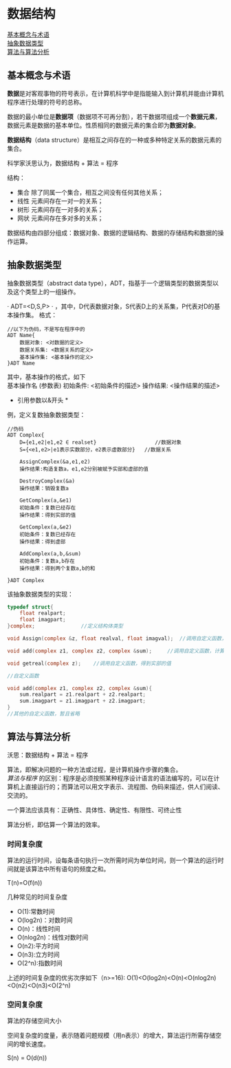 # 数据结构

[基本概念与术语](#基本概念与术语)  
[抽象数据类型](#抽象数据类型)  
[算法与算法分析](#算法与算法分析)  



## 基本概念与术语

**数据**是对客观事物的符号表示，在计算机科学中是指能输入到计算机并能由计算机程序进行处理的符号的总称。

数据的最小单位是**数据项**（数据项不可再分割），若干数据项组成一个**数据元素**，数据元素是数据的基本单位。性质相同的数据元素的集合即为**数据对象**。

**数据结构**（data structure）是相互之间存在的一种或多种特定关系的数据元素的集合。

科学家沃思认为，数据结构 + 算法 = 程序

结构：  
- 集合  除了同属一个集合，相互之间没有任何其他关系；
- 线性  元素间存在一对一的关系；
- 树形  元素间存在一对多的关系；
- 网状  元素间存在多对多的关系；

数据结构由四部分组成：数据对象、数据的逻辑结构、数据的存储结构和数据的操作运算。

## 抽象数据类型

抽象数据类型（abstract data type），ADT，指基于一个逻辑类型的数据类型以及这个类型上的一组操作。

· ADT=<D,S,P> · ，其中，D代表数据对象，S代表D上的关系集，P代表对D的基本操作集。
格式： 
```
//以下为伪码，不是写在程序中的
ADT Name{
	数据对象: <对数据的定义>
	数据关系集: <数据关系的定义>
	基本操作集: <基本操作的定义>
}ADT Name

```

其中，基本操作的格式，如下  
	基本操作名 (参数表)
	初始条件: <初始条件的描述>
	操作结果: <操作结果的描述>
* 引用参数以&开头 *

例，定义复数抽象数据类型：
```
//伪码
ADT Complex{
	D={e1,e2|e1,e2 ∈ realset} 					//数据对象
	S={<e1,e2>|e1表示实数部分，e2表示虚数部分} 	//数据关系
	
	AssignComplex(&a,e1,e2)
	操作结果:构造复数a，e1,e2分别被赋予实部和虚部的值

	DestroyComplex(&a)
	操作结果：销毁复数a

	GetComplex(a,&e1)
	初始条件：复数已经存在
	操作结果：得到实部的值

	GetComplex(a,&e2)
	初始条件：复数已经存在
	操作结果：得到虚部

	AddComplex(a,b,&sum)
	初始条件：复数a,b存在
	操作结果：得到两个复数a,b的和

}ADT Complex

```
该抽象数据类型的实现：  

```c
typedef struct{
	float realpart;
	float imagpart;
}complex;				//定义结构体类型

void Assign(complex &z, float realval, float imagval);	//调用自定义函数，构造一个复数

void add(complex z1, complex z2, complex &sum);		//调用自定义函数，计算两个复数之和

void getreal(complex z);	//调用自定义函数，得到实部的值

//自定义函数

void add(complex z1, complex z2, complex &sum){
	sum.realpart = z1.realpart + z2.realpart;
	sum.imagpart = z1.imagpart + z2.imagpart;
}
//其他的自定义函数，暂且省略

```

## 算法与算法分析

沃思：数据结构 + 算法 = 程序

算法，即解决问题的一种方法或过程，是计算机操作步骤的集合。  
*算法与程序* 的区别：程序是必须按照某种程序设计语言的语法编写的，可以在计算机上直接运行的；而算法可以用文字表示、流程图、伪码来描述，供人们阅读、交流的。

一个算法应该具有：正确性、具体性、确定性、有限性、可终止性

算法分析，即估算一个算法的效率。

### 时间复杂度

算法的运行时间，设每条语句执行一次所需时间为单位时间，则一个算法的运行时间就是该算法中所有语句的频度之和。

 T(n)=O(f(n))

几种常见的时间复杂度

- O(1):常数时间
- O(log2n)：对数时间
- O(n)：线性时间
- O(nlog2n)：线性对数时间
- O(n2):平方时间
- O(n3):立方时间
- O(2^n):指数时间

上述的时间复杂度的优劣次序如下（n>=16):
O(1)<O(log2n)<O(n)<O(nlog2n)<O(n2)<O(n3)<O(2^n)


### 空间复杂度

算法的存储空间大小

空间复杂度的度量，表示随着问题规模（用n表示）的增大，算法运行所需存储空间的增长速度。

S(n) = O(d(n))